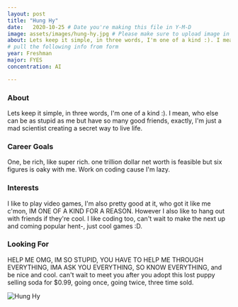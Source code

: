 ```yaml
---
layout: post
title: "Hung Hy"
date:   2020-10-25 # Date you're making this file in Y-M-D
image: assets/images/hung-hy.jpg # Please make sure to upload image in /assets/images/fname-lastname.ext format 
about: Lets keep it simple, in three words, I'm one of a kind :). I mean, who else can be as stupid as me but have so many good friends, exactly, I'm just a mad scientist creating a secret way to live life.  # "Briefly describe yourself"
# pull the following info from form
year: Freshman 
major: FYES
concentration: AI

---
```


### About

Lets keep it simple, in three words, I'm one of a kind :). I mean, who else can be as stupid as me but have so many good friends, exactly, I'm just a mad scientist creating a secret way to live life.

### Career Goals

One, be rich, like super rich. one trillion dollar net worth is feasible but six figures is oaky with me. Work on coding cause I'm lazy.

### Interests

I like to play video games, I'm also pretty good at it, who got it like me c'mon, IM ONE OF A KIND FOR A REASON. However I also like to hang out with friends if they're cool. I like coding too, can't wait to make the next up and coming popular hent-, just cool games :D.

### Looking For

HELP ME OMG, IM SO STUPID, YOU HAVE TO HELP ME THROUGH EVERYTHING, IMA ASK YOU EVERYTHING, SO KNOW EVERYTHING, and be nice and cool. can't wait to meet you after you adopt this lost puppy selling soda for $0.99, going once, going twice, three time sold.

<div class="text-center my-5">
    <img src="{{ "assets/images/hung-hy.jpg" | absolute_url }}" alt="Hung Hy" class="rounded post-img" />
</div>
